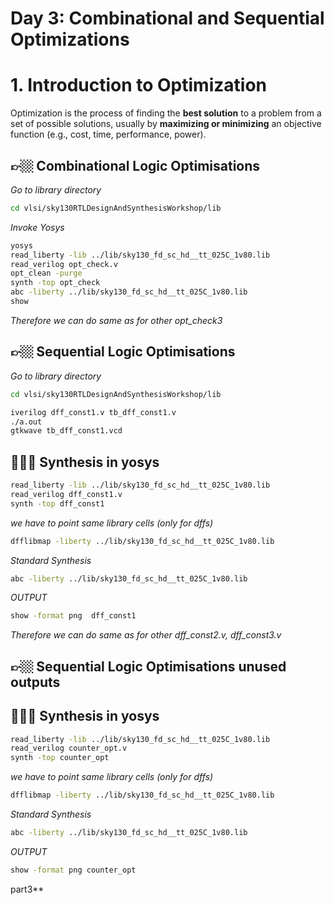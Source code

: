 # Day 3: Combinational and Sequential Optimizations
# 1. Introduction to Optimization 
Optimization is the process of finding the **best solution** to a problem from a set of possible solutions, usually by **maximizing or minimizing** an objective function (e.g., cost, time, performance, power).

## 👉🏼 Combinational Logic Optimisations
*Go to library directory*
```bash
cd vlsi/sky130RTLDesignAndSynthesisWorkshop/lib
```
*Invoke Yosys*
```bash
yosys
read_liberty -lib ../lib/sky130_fd_sc_hd__tt_025C_1v80.lib
read_verilog opt_check.v 
opt_clean -purge
synth -top opt_check
abc -liberty ../lib/sky130_fd_sc_hd__tt_025C_1v80.lib
show
```
*Therefore we can do same as for other opt_check3*

## 👉🏼 Sequential Logic Optimisations
*Go to library directory*
```bash
cd vlsi/sky130RTLDesignAndSynthesisWorkshop/lib
```
```bash
iverilog dff_const1.v tb_dff_const1.v
./a.out
gtkwave tb_dff_const1.vcd
```
## 👩🏽‍💻 Synthesis in yosys
```bash
read_liberty -lib ../lib/sky130_fd_sc_hd__tt_025C_1v80.lib
read_verilog dff_const1.v
synth -top dff_const1
```
*we have to point same library cells (only for dffs)*
```bash
dfflibmap -liberty ../lib/sky130_fd_sc_hd__tt_025C_1v80.lib
```
*Standard Synthesis*
```bash
abc -liberty ../lib/sky130_fd_sc_hd__tt_025C_1v80.lib
```
*OUTPUT*
```bash
show -format png  dff_const1
```
*Therefore we can do same as for other dff_const2.v,  dff_const3.v* 

## 👉🏼  Sequential Logic Optimisations unused outputs
## 👩🏽‍💻 Synthesis in yosys
```bash
read_liberty -lib ../lib/sky130_fd_sc_hd__tt_025C_1v80.lib
read_verilog counter_opt.v
synth -top counter_opt
```
*we have to point same library cells (only for dffs)*
```bash
dfflibmap -liberty ../lib/sky130_fd_sc_hd__tt_025C_1v80.lib
```
*Standard Synthesis*
```bash
abc -liberty ../lib/sky130_fd_sc_hd__tt_025C_1v80.lib
```
*OUTPUT*
```bash
show -format png counter_opt
```
part3**
